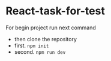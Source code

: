 # React-task-for-test

For begin project run next command
-   then clone the repository
-   first. `npm init`
-   second. `npm run dev`
